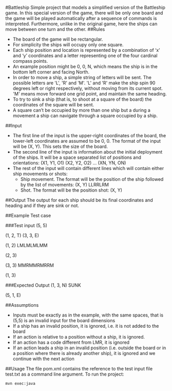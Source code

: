 #Battleship
Simple project that models a simplified version of the Battleship game. In this special version of the game, there will be only one board and the game will be played automatically after a sequence of commands is interpreted. Furthermore, unlike in the original game, here the ships can move between one turn and the other.
##Rules
* The board of the game will be rectangular.
* For simplicity the ships will occupy only one square.
* Each ship position and location is represented by a combination of ‘x’ and ‘y’ coordinates and a letter representing one of the four cardinal compass points.
* An example position might be 0, 0, N, which means the ship is in the bottom left corner and facing North.
* In order to move a ship, a simple string of letters will be sent. The possible letters are 'L', 'R' and 'M'. 'L' and 'R' make the ship spin 90 degrees left or right respectively, without moving from its current spot. 'M' means move forward one grid point, and maintain the same heading.
* To try to sink a ship (that is, to shoot at a square of the board) the coordinates of the square will be sent.
* A square can’t be occupied by more than one ship but a during a movement a ship can navigate through a square occupied by a ship.

##Input
* The first line of the input is the upper-right coordinates of the board, the lower-left coordinates are assumed to be 0, 0. The format of the input will be (X, Y). This sets the size of the board.
* The second line of the input is information about the initial deployment of the ships. It will be a space separated list of positions and orientations: (X1, Y1, O1) (X2, Y2, O2) … (XN, YN, ON)
* The rest of the input will contain different lines which will contain either ship movements or shots:
  * Ship movement. The format will be the position of the ship followed by the list of movements: (X, Y) LLRRLRM
  * Shot. The format will be the position shot: (X, Y)

##Output
The output for each ship should be its final coordinates and heading and if they are sink or not.

##Example Test case

###Test input
(5, 5)

(1, 2, T) (3, 3, E)

(1, 2) LMLMLMLMM

(2, 3)

(3, 3) MMRMMRMRRM

(1, 3)

###Expected Output
(1, 3, N) SUNK

(5, 1, E)

##Assumptions
* Inputs must be exactly as in the example, with the same spaces, that is (5,5) is an invalid input for the board dimensions
* If a ship has an invalid position, it is ignored, i.e. it is not added to the board
* If an action is relative to a position without a ship, it is ignored.
* If an action has a code different from LMR, it is ignored
* If an action leads a ship in an invalid position (i.e. outside the board or in a position where there is already another ship), it is ignored and we continue with the next action

##Usage
The file pom.xml contains the reference to the test input file test.txt as a command line argument. To run the project:

```
mvn exec:java
```





